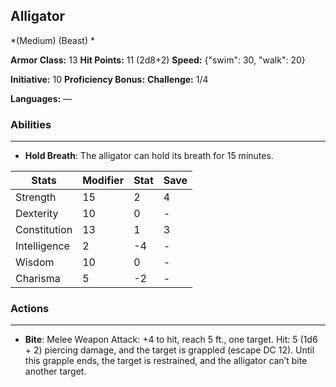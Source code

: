 ## Alligator
*(Medium) (Beast) *

**Armor Class:** 13
**Hit Points:** 11 (2d8+2)
**Speed:** {"swim": 30, "walk": 20}

**Initiative:** 10
**Proficiency Bonus:**
**Challenge:** 1/4

**Languages:** —

### Abilities
 --- 
- **Hold Breath**: The alligator can hold its breath for 15 minutes.



| Stats | Modifier | Stat | Save
| ---- | ---- | ---- | ---- |
| Strength | 15 | 2 | 4 |
| Dexterity | 10 | 0 | - |
| Constitution | 13 | 1 | 3 |
| Intelligence | 2 | -4 | - |
| Wisdom | 10 | 0 | - |
| Charisma | 5 | -2 | - |

### Actions
 --- 
- **Bite**: Melee Weapon Attack: +4 to hit, reach 5 ft., one target. Hit: 5 (1d6 + 2) piercing damage, and the target is grappled (escape DC 12). Until this grapple ends, the target is restrained, and the alligator can’t bite another target.

